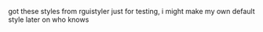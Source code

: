 got these styles from rguistyler just for testing, i might make my own default style later on who knows